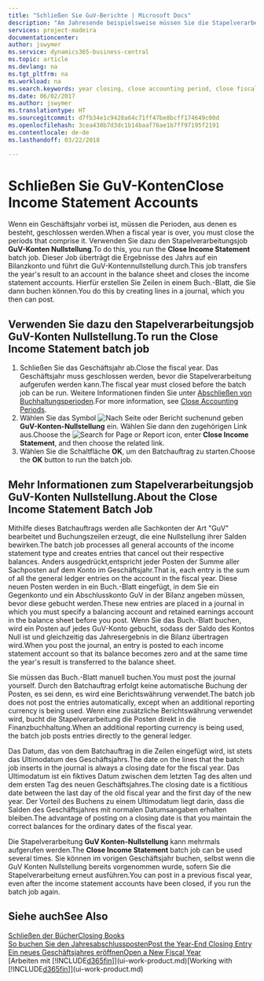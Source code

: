 ```yaml
---
title: "Schließen Sie GuV-Berichte | Microsoft Docs"
description: "Am Jahresende beispielsweise müssen Sie die Stapelverarbeitung \"GuV-Konten Nullstellung\" laufen lassen, um die Buchhaltungsperioden zu schließen, aus der sich das Geschäftsjahr zusammensetzt."
services: project-madeira
documentationcenter: 
author: jswymer
ms.service: dynamics365-business-central
ms.topic: article
ms.devlang: na
ms.tgt_pltfrm: na
ms.workload: na
ms.search.keywords: year closing, close accounting period, close fiscal year, bank account detailed trial balance
ms.date: 06/02/2017
ms.author: jswymer
ms.translationtype: HT
ms.sourcegitcommit: d7fb34e1c9428a64c71ff47be8bcff174649c00d
ms.openlocfilehash: 3cea438b7d3dc1b14baaf76ae1b7ff97195f2191
ms.contentlocale: de-de
ms.lasthandoff: 03/22/2018

---
```

# <a name="close-income-statement-accounts"></a><span data-ttu-id="a302e-103">Schließen Sie GuV-Konten</span><span class="sxs-lookup"><span data-stu-id="a302e-103">Close Income Statement Accounts</span></span>
<span data-ttu-id="a302e-104">Wenn ein Geschäftsjahr vorbei ist, müssen die Perioden, aus denen es besteht, geschlossen werden.</span><span class="sxs-lookup"><span data-stu-id="a302e-104">When a fiscal year is over, you must close the periods that comprise it.</span></span> <span data-ttu-id="a302e-105">Verwenden Sie dazu den Stapelverarbeitungsjob **GuV-Konten Nullstellung**.</span><span class="sxs-lookup"><span data-stu-id="a302e-105">To do this, you run the **Close Income Statement** batch job.</span></span> <span data-ttu-id="a302e-106">Dieser Job überträgt die Ergebnisse des Jahrs auf ein Bilanzkonto und führt die GuV-Kontennullstellung durch.</span><span class="sxs-lookup"><span data-stu-id="a302e-106">This job transfers the year's result to an account in the balance sheet and closes the income statement accounts.</span></span> <span data-ttu-id="a302e-107">Hierfür erstellen Sie Zeilen in einem Buch.-Blatt, die Sie dann buchen können.</span><span class="sxs-lookup"><span data-stu-id="a302e-107">You do this by creating lines in a journal, which you then can post.</span></span>

## <a name="to-run-the-close-income-statement-batch-job"></a><span data-ttu-id="a302e-108">Verwenden Sie dazu den Stapelverarbeitungsjob GuV-Konten Nullstellung.</span><span class="sxs-lookup"><span data-stu-id="a302e-108">To run the Close Income Statement batch job</span></span>
1. <span data-ttu-id="a302e-109">Schließen Sie das Geschäftsjahr ab.</span><span class="sxs-lookup"><span data-stu-id="a302e-109">Close the fiscal year.</span></span> <span data-ttu-id="a302e-110">Das Geschäftsjahr muss geschlossen werden, bevor die Stapelverarbeitung aufgerufen werden kann.</span><span class="sxs-lookup"><span data-stu-id="a302e-110">The fiscal year must closed before the batch job can be run.</span></span> <span data-ttu-id="a302e-111">Weitere Informationen finden Sie unter [Abschließen von Buchhaltungsperioden](year-close-account-periods.md).</span><span class="sxs-lookup"><span data-stu-id="a302e-111">For more information, see [Close Accounting Periods](year-close-account-periods.md).</span></span>
2. <span data-ttu-id="a302e-112">Wählen Sie das Symbol ![Nach Seite oder Bericht suchen](media/ui-search/search_small.png "Nach Seite oder Bericht suchen ")und geben **GuV-Konten-Nullstellung** ein. Wählen Sie dann den zugehörigen Link aus.</span><span class="sxs-lookup"><span data-stu-id="a302e-112">Choose the ![Search for Page or Report](media/ui-search/search_small.png "Search for Page or Report icon") icon, enter **Close Income Statement**, and then choose the related link.</span></span>
3. <span data-ttu-id="a302e-113">Wählen Sie die Schaltfläche **OK**, um den Batchauftrag zu starten.</span><span class="sxs-lookup"><span data-stu-id="a302e-113">Choose the **OK** button to run the batch job.</span></span>

## <a name="about-the-close-income-statement-batch-job"></a><span data-ttu-id="a302e-114">Mehr Informationen zum Stapelverarbeitungsjob GuV-Konten Nullstellung.</span><span class="sxs-lookup"><span data-stu-id="a302e-114">About the Close Income Statement Batch Job</span></span>
<span data-ttu-id="a302e-115">Mithilfe dieses Batchauftrags werden alle Sachkonten der Art "GuV" bearbeitet und Buchungszeilen erzeugt, die eine Nullstellung ihrer Salden bewirken.</span><span class="sxs-lookup"><span data-stu-id="a302e-115">The batch job processes all general accounts of the income statement type and creates entries that cancel out their respective balances.</span></span> <span data-ttu-id="a302e-116">Anders ausgedrückt,entspricht jeder Posten der Summe aller Sachposten auf dem Konto im Geschäftsjahr.</span><span class="sxs-lookup"><span data-stu-id="a302e-116">That is, each entry is the sum of all the general ledger entries on the account in the fiscal year.</span></span> <span data-ttu-id="a302e-117">Diese neuen Posten werden in ein Buch.-Blatt eingefügt, in dem Sie ein Gegenkonto und ein Abschlusskonto GuV in der Bilanz angeben müssen, bevor diese gebucht werden.</span><span class="sxs-lookup"><span data-stu-id="a302e-117">These new entries are placed in a journal in which you must specify a balancing account and retained earnings account in the balance sheet before you post.</span></span> <span data-ttu-id="a302e-118">Wenn Sie das Buch.-Blatt buchen, wird ein Posten auf jedes GuV-Konto gebucht, sodass der Saldo des Kontos Null ist und gleichzeitig das Jahresergebnis in die Bilanz übertragen wird.</span><span class="sxs-lookup"><span data-stu-id="a302e-118">When you post the journal, an entry is posted to each income statement account so that its balance becomes zero and at the same time the year's result is transferred to the balance sheet.</span></span>

<span data-ttu-id="a302e-119">Sie müssen das Buch.-Blatt manuell buchen.</span><span class="sxs-lookup"><span data-stu-id="a302e-119">You must post the journal yourself.</span></span> <span data-ttu-id="a302e-120">Durch den Batchauftrag erfolgt keine automatische Buchung der Posten, es sei denn, es wird eine Berichtswährung verwendet.</span><span class="sxs-lookup"><span data-stu-id="a302e-120">The batch job does not post the entries automatically, except when an additional reporting currency is being used.</span></span> <span data-ttu-id="a302e-121">Wenn eine zusätzliche Berichtswährung verwendet wird, bucht die Stapelverarbeitung die Posten direkt in die Finanzbuchhaltung.</span><span class="sxs-lookup"><span data-stu-id="a302e-121">When an additional reporting currency is being used, the batch job posts entries directly to the general ledger.</span></span>

<span data-ttu-id="a302e-122">Das Datum, das von dem Batchauftrag in die Zeilen eingefügt wird, ist stets das Ultimodatum des Geschäftsjahrs.</span><span class="sxs-lookup"><span data-stu-id="a302e-122">The date on the lines that the batch job inserts in the journal is always a closing date for the fiscal year.</span></span> <span data-ttu-id="a302e-123">Das Ultimodatum ist ein fiktives Datum zwischen dem letzten Tag des alten und dem ersten Tag des neuen Geschäftsjahres.</span><span class="sxs-lookup"><span data-stu-id="a302e-123">The closing date is a fictitious date between the last day of the old fiscal year and the first day of the new year.</span></span> <span data-ttu-id="a302e-124">Der Vorteil des Buchens zu einem Ultimodatum liegt darin, dass die Salden des Geschäftsjahres mit normalen Datumsangaben erhalten bleiben.</span><span class="sxs-lookup"><span data-stu-id="a302e-124">The advantage of posting on a closing date is that you maintain the correct balances for the ordinary dates of the fiscal year.</span></span>

<span data-ttu-id="a302e-125">Die Stapelverarbeitung **GuV Konten-Nullstellung** kann mehrmals aufgerufen werden.</span><span class="sxs-lookup"><span data-stu-id="a302e-125">The **Close Income Statement** batch job can be used several times.</span></span> <span data-ttu-id="a302e-126">Sie können im vorigen Geschäftsjahr buchen, selbst wenn die GuV Konten Nullstellung bereits vorgenommen wurde, sofern Sie die Stapelverarbeitung erneut ausführen.</span><span class="sxs-lookup"><span data-stu-id="a302e-126">You can post in a previous fiscal year, even after the income statement accounts have been closed, if you run the batch job again.</span></span>

## <a name="see-also"></a><span data-ttu-id="a302e-127">Siehe auch</span><span class="sxs-lookup"><span data-stu-id="a302e-127">See Also</span></span>
[<span data-ttu-id="a302e-128">Schließen der Bücher</span><span class="sxs-lookup"><span data-stu-id="a302e-128">Closing Books</span></span>](year-close-books.md)  
[<span data-ttu-id="a302e-129">So buchen Sie den Jahresabschlussposten</span><span class="sxs-lookup"><span data-stu-id="a302e-129">Post the Year-End Closing Entry</span></span>](year-how-post-year-end-close-entry.md)  
[<span data-ttu-id="a302e-130">Ein neues Geschäftsjahres eröffnen</span><span class="sxs-lookup"><span data-stu-id="a302e-130">Open a New Fiscal Year</span></span>](finance-how-open-new-fiscal-year.md)  
<span data-ttu-id="a302e-131">[Arbeiten mit [!INCLUDE[d365fin](includes/d365fin_md.md)]](ui-work-product.md)</span><span class="sxs-lookup"><span data-stu-id="a302e-131">[Working with [!INCLUDE[d365fin](includes/d365fin_md.md)]](ui-work-product.md)</span></span>

